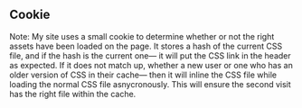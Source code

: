 ## Cookie

Note:
My site uses a small cookie to determine whether or not the right assets have been loaded on the page. It stores a hash of the current CSS file, and if the hash is the current one— it will put the CSS link in the header as expected. If it does not match up, whether a new user or one who has an older version of CSS in their cache— then it will inline the CSS file while loading the normal CSS file asnycronously. This will ensure the second visit has the right file within the cache.
